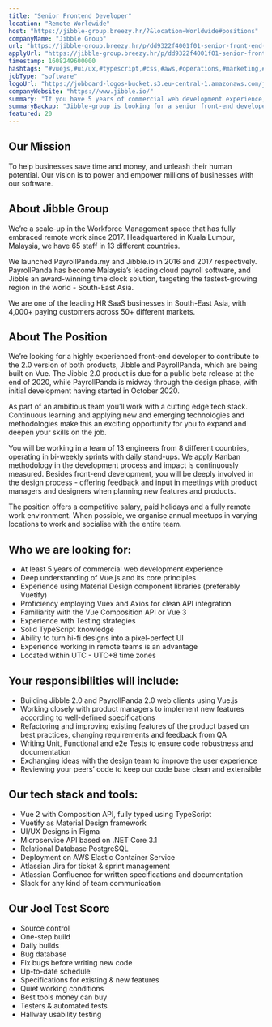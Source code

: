 ```yaml
---
title: "Senior Frontend Developer"
location: "Remote Worldwide"
host: "https://jibble-group.breezy.hr/?&location=Worldwide#positions"
companyName: "Jibble Group"
url: "https://jibble-group.breezy.hr/p/dd9322f4001f01-senior-front-end-developer"
applyUrl: "https://jibble-group.breezy.hr/p/dd9322f4001f01-senior-front-end-developer/apply"
timestamp: 1608249600000
hashtags: "#vuejs,#ui/ux,#typescript,#css,#aws,#operations,#marketing,#management,#postgresql,#elasticsearch"
jobType: "software"
logoUrl: "https://jobboard-logos-bucket.s3.eu-central-1.amazonaws.com/jibble-group"
companyWebsite: "https://www.jibble.io/"
summary: "If you have 5 years of commercial web development experience, Jibble Group has a job opening for a senior frontend developer"
summaryBackup: "Jibble-group is looking for a senior front-end developer that has experience in: #vuejs, #ui/ux, #typescript."
featured: 20
---
```


## Our Mission

To help businesses save time and money, and unleash their human potential. Our vision is to power and empower millions of businesses with our software.

## About Jibble Group

We’re a scale-up in the Workforce Management space that has fully embraced remote work since 2017. Headquartered in Kuala Lumpur, Malaysia, we have 65 staff in 13 different countries.

We launched PayrollPanda.my and Jibble.io in 2016 and 2017 respectively. PayrollPanda has become Malaysia’s leading cloud payroll software, and Jibble an award-winning time clock solution, targeting the fastest-growing region in the world - South-East Asia.

We are one of the leading HR SaaS businesses in South-East Asia, with 4,000+ paying customers across 50+ different markets.

## About The Position

We’re looking for a highly experienced front-end developer to contribute to the 2.0 version of both products, Jibble and PayrollPanda, which are being built on Vue. The Jibble 2.0 product is due for a public beta release at the end of 2020, while PayrollPanda is midway through the design phase, with initial development having started in October 2020.

As part of an ambitious team you’ll work with a cutting edge tech stack. Continuous learning and applying new and emerging technologies and methodologies make this an exciting opportunity for you to expand and deepen your skills on the job.

You will be working in a team of 13 engineers from 8 different countries, operating in bi-weekly sprints with daily stand-ups. We apply Kanban methodology in the development process and impact is continuously measured. Besides front-end development, you will be deeply involved in the design process - offering feedback and input in meetings with product managers and designers when planning new features and products.

The position offers a competitive salary, paid holidays and a fully remote work environment. When possible, we organise annual meetups in varying locations to work and socialise with the entire team.

## Who we are looking for:

*   At least 5 years of commercial web development experience
*   Deep understanding of Vue.js and its core principles
*   Experience using Material Design component libraries (preferably Vuetify)
*   Proficiency employing Vuex and Axios for clean API integration
*   Familiarity with the Vue Composition API or Vue 3
*   Experience with Testing strategies
*   Solid TypeScript knowledge
*   Ability to turn hi-fi designs into a pixel-perfect UI
*   Experience working in remote teams is an advantage
*   Located within UTC - UTC+8 time zones

## Your responsibilities will include:

*   Building Jibble 2.0 and PayrollPanda 2.0 web clients using Vue.js
*   Working closely with product managers to implement new features according to well-defined specifications
*   Refactoring and improving existing features of the product based on best practices, changing requirements and feedback from QA
*   Writing Unit, Functional and e2e Tests to ensure code robustness and documentation
*   Exchanging ideas with the design team to improve the user experience
*   Reviewing your peers’ code to keep our code base clean and extensible

## Our tech stack and tools:

*   Vue 2 with Composition API, fully typed using TypeScript
*   Vuetify as Material Design framework
*   UI/UX Designs in Figma
*   Microservice API based on .NET Core 3.1
*   Relational Database PostgreSQL
*   Deployment on AWS Elastic Container Service
*   Atlassian Jira for ticket & sprint management
*   Atlassian Confluence for written specifications and documentation
*   Slack for any kind of team communication

## Our Joel Test Score

*   Source control
*   One-step build
*   Daily builds
*   Bug database
*   Fix bugs before writing new code
*   Up-to-date schedule
*   Specifications for existing & new features
*   Quiet working conditions
*   Best tools money can buy
*   Testers & automated tests
*   Hallway usability testing
